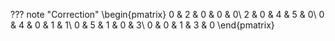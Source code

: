 ??? note "Correction"
    \begin{pmatrix}
    0 & 2 & 0 & 0 & 0\\
    2 & 0 & 4 & 5 & 0\\
    0 & 4 & 0 & 1 & 1\\
    0 & 5 & 1 & 0 & 3\\
    0 & 0 & 1 & 3 & 0
    \end{pmatrix}